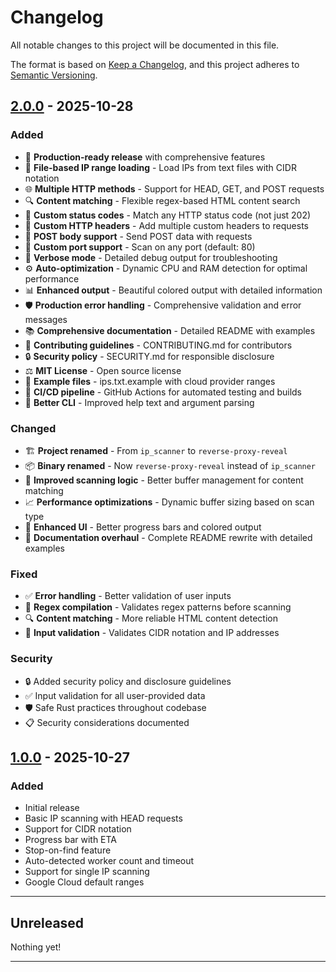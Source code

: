 # Changelog

All notable changes to this project will be documented in this file.

The format is based on [Keep a Changelog](https://keepachangelog.com/en/1.0.0/),
and this project adheres to [Semantic Versioning](https://semver.org/spec/v2.0.0.html).

## [2.0.0] - 2025-10-28

### Added

- 🚀 **Production-ready release** with comprehensive features
- 📁 **File-based IP range loading** - Load IPs from text files with CIDR notation
- 🌐 **Multiple HTTP methods** - Support for HEAD, GET, and POST requests
- 🔍 **Content matching** - Flexible regex-based HTML content search
- 🎯 **Custom status codes** - Match any HTTP status code (not just 202)
- 🔧 **Custom HTTP headers** - Add multiple custom headers to requests
- 📝 **POST body support** - Send POST data with requests
- 🔌 **Custom port support** - Scan on any port (default: 80)
- 💬 **Verbose mode** - Detailed debug output for troubleshooting
- ⚙️ **Auto-optimization** - Dynamic CPU and RAM detection for optimal performance
- 📊 **Enhanced output** - Beautiful colored output with detailed information
- 🛡️ **Production error handling** - Comprehensive validation and error messages
- 📚 **Comprehensive documentation** - Detailed README with examples
- 🤝 **Contributing guidelines** - CONTRIBUTING.md for contributors
- 🔒 **Security policy** - SECURITY.md for responsible disclosure
- ⚖️ **MIT License** - Open source license
- 📝 **Example files** - ips.txt.example with cloud provider ranges
- 🔄 **CI/CD pipeline** - GitHub Actions for automated testing and builds
- 🎨 **Better CLI** - Improved help text and argument parsing

### Changed

- 🏗️ **Project renamed** - From `ip_scanner` to `reverse-proxy-reveal`
- 📦 **Binary renamed** - Now `reverse-proxy-reveal` instead of `ip_scanner`
- 🎯 **Improved scanning logic** - Better buffer management for content matching
- 📈 **Performance optimizations** - Dynamic buffer sizing based on scan type
- 🎨 **Enhanced UI** - Better progress bars and colored output
- 📖 **Documentation overhaul** - Complete README rewrite with detailed examples

### Fixed

- ✅ **Error handling** - Better validation of user inputs
- 🐛 **Regex compilation** - Validates regex patterns before scanning
- 🔍 **Content matching** - More reliable HTML content detection
- 🚫 **Input validation** - Validates CIDR notation and IP addresses

### Security

- 🔒 Added security policy and disclosure guidelines
- ✅ Input validation for all user-provided data
- 🛡️ Safe Rust practices throughout codebase
- 📋 Security considerations documented

## [1.0.0] - 2025-10-27

### Added

- Initial release
- Basic IP scanning with HEAD requests
- Support for CIDR notation
- Progress bar with ETA
- Stop-on-find feature
- Auto-detected worker count and timeout
- Support for single IP scanning
- Google Cloud default ranges

---

## Unreleased

Nothing yet!

---

[2.0.0]: https://github.com/OctoIntel/Reverse-Proxy-Reveal/releases/tag/v2.0.0
[1.0.0]: https://github.com/OctoIntel/Reverse-Proxy-Reveal/releases/tag/v1.0.0

